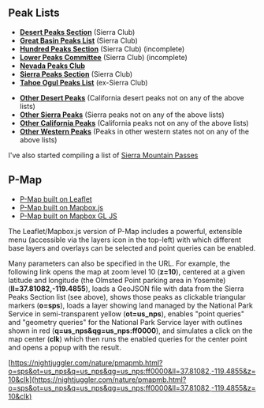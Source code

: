 ## Peak Lists

* **[Desert Peaks Section](https://nightjuggler.com/nature/dps.html)** (Sierra Club)
* **[Great Basin Peaks List](https://nightjuggler.com/nature/gbp.html)** (Sierra Club)
* **[Hundred Peaks Section](https://nightjuggler.com/nature/hps.html)** (Sierra Club) (incomplete)
* **[Lower Peaks Committee](https://nightjuggler.com/nature/lpc.html)** (Sierra Club) (incomplete)
* **[Nevada Peaks Club](https://nightjuggler.com/nature/npc.html)**
* **[Sierra Peaks Section](https://nightjuggler.com/nature/sps.html)** (Sierra Club)
* **[Tahoe Ogul Peaks List](https://nightjuggler.com/nature/ogul.html)** (ex-Sierra Club)

<ul>
<li><b><a href="https://nightjuggler.com/nature/odp.html">Other Desert Peaks</a></b>
(California desert peaks not on any of the above lists)
<li><b><a href="https://nightjuggler.com/nature/osp.html">Other Sierra Peaks</a></b>
(Sierra peaks not on any of the above lists)
<li><b><a href="https://nightjuggler.com/nature/ocap.html">Other California Peaks</a></b>
(California peaks not on any of the above lists)
<li><b><a href="https://nightjuggler.com/nature/owp.html">Other Western Peaks</a></b>
(Peaks in other western states not on any of the above lists)
</ul>

I've also started compiling a list of [Sierra Mountain Passes](https://nightjuggler.com/nature/SierraPasses.html)

## P-Map

* [P-Map built on Leaflet](https://nightjuggler.com/nature/pmap.html?o=sps)
* [P-Map built on Mapbox.js](https://nightjuggler.com/nature/pmapmb.html?o=sps)
* [P-Map built on Mapbox GL JS](https://nightjuggler.com/nature/pmapgl.html?o=sps)

The Leaflet/Mapbox.js version of P-Map includes a powerful, extensible menu
(accessible via the layers icon in the top-left)
with which different base layers and overlays can be selected and point queries can be enabled.

Many parameters can also be specified in the URL. For example, the following link
opens the map at zoom level 10 (**z=10**),
centered at a given latitude and longitude (the Olmsted Point parking area in Yosemite)
(**ll=37.81082,-119.4855**),
loads a GeoJSON file with data from the Sierra Peaks Section list (see above),
shows those peaks as clickable triangular markers (**o=sps**),
loads a layer showing land managed by the National Park Service in semi-transparent yellow
(**ot=us_nps**),
enables "point queries" and "geometry queries" for the National Park Service layer
with outlines shown in red (**q=us_nps&qg=us_nps:ff0000**), and
simulates a click on the map center (**clk**) which then runs the enabled queries
for the center point and opens a popup with the result.

[https://nightjuggler.com/nature/pmapmb.html?o=sps&ot=us_nps&q=us_nps&qg=us_nps:ff0000&ll=37.81082,-119.4855&z=10&clk](https://nightjuggler.com/nature/pmapmb.html?o=sps&ot=us_nps&q=us_nps&qg=us_nps:ff0000&ll=37.81082,-119.4855&z=10&clk)

